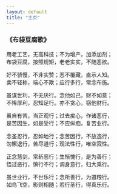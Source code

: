 ```yaml
---
layout: default
title: "主页"
---
```


### 《布袋豆腐歌》



用老工艺，无高科技；不为增产，加添加剂；<br>
布袋豆腐，按照规矩，老老实实，不随恶欲。

好不骄慢，不非实赞；恶不覆藏，直示人知。<br>
卖不轻称，端心不欺；应行多行，常念布施。

虽谋世利，不无厌行。念他如己，财不如意；<br>
不悕厚利，忍知足行。亦不贪心，窃他财行。

虽自有苦，当正观行；过去痴心，作诸恶行，<br>
是苦因生，如是受行；不应纵痴，复苦业行。

念圣忍行，忍如地行；念苦因行，不放逸行，<br>
勿懈退行，苦尽道行；观法性行，唯空寂性。

正念慧剑，常斩恶行；生惭愧行，是为善行；<br>
悟过恶行，慎行不行；调身意行，归大乘行。

虽世业行，不世乐行；念所善行，为道粮行。<br>
如鸟飞空，影则相随；若行圣行，得真乐行。
